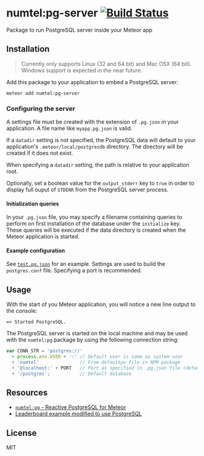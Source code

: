 # numtel:pg-server [![Build Status](https://travis-ci.org/numtel/meteor-pg-server.svg?branch=master)](https://travis-ci.org/numtel/meteor-pg-server)

Package to run PostgreSQL server inside your Meteor app

## Installation

> Currently only supports Linux (32 and 64 bit) and Mac OSX (64 bit). Windows support is expected in the near future.

Add this package to your application to embed a PostgreSQL server:

```
meteor add numtel:pg-server
```

### Configuring the server

A settings file must be created with the extension of `.pg.json` in your application. A file name like `myapp.pg.json` is valid.

If a `datadir` setting is not specified, the PostgreSQL data will default to your application's `.meteor/local/postgresdb` directory. The directory will be created if it does not exist.

When specifying a `datadir` setting, the path is relative to your application root.

Optionally, set a boolean value for the `output_stderr` key to `true` in order to display full ouput of `STDERR` from the PostgreSQL server process.

#### Initialization queries

In your `.pg.json` file, you may specify a filename containing queries to perform on first installation of the database under the `initialize` key. These queries will be executed if the data directory is created when the Meteor application is started.

#### Example configuration

See [`test.pg.json`](test.pg.json) for an example. Settings are used to build the `postgres.conf` file. Specifying a port is recommended.

## Usage

With the start of you Meteor application, you will notice a new line output to the console:

```
=> Started PostgreSQL.
```

The PostgreSQL server is started on the local machine and may be used with the `numtel:pg` package by using the following connection string:

```javascript
var CONN_STR = 'postgres://'
  + process.env.USER + ':' // Default user is same as system user
  + 'numtel'               // From defaultpw file in NPM package
  + '@localhost:' + PORT   // Port as specified in .pg.json file (default: 5432)
  + '/postgres';           // Default database
```

## Resources

* [`numtel:pg` - Reactive PostgreSQL for Meteor](https://github.com/numtel/meteor-pg)
* [Leaderboard example modified to use PostgreSQL](https://github.com/numtel/meteor-pg-leaderboard)

## License

MIT
